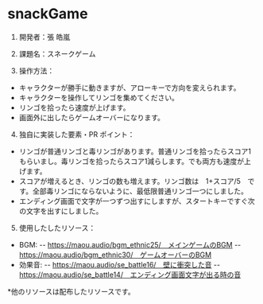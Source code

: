 # snackGame
 
1. 開発者：張 皓嵐
2. 課題名：スネークゲーム

3. 操作方法：
- キャラクターが勝手に動きますが、アローキーで方向を変えられます。
- キャラクターを操作してリンゴを集めてください。
- リンゴを拾ったら速度が上げます。
- 画面外に出したらゲームオーバーになります。


4. 独自に実装した要素・PR ポイント：
- リンゴが普通リンゴと毒リンゴがあります。普通リンゴを拾ったらスコア1もらいまし。毒リンゴを拾ったらスコア1減らします。でも両方も速度が上げます。
- スコアが増えるとき、リンゴの数も増えます。リンゴ数は　1+スコア/5　です。全部毒リンゴにならないように、最低限普通リンゴ一つにしました。
- エンディング画面で文字が一つずつ出すにしますが、スタートキーですぐ次の文字を出すにしました。

5. 使用したしたリソース：
- BGM:
-- https://maou.audio/bgm_ethnic25/　メインゲームのBGM
-- https://maou.audio/bgm_ethnic30/　ゲームオーバーのBGM
- 効果音:
-- https://maou.audio/se_battle16/　壁に衝突した音
-- https://maou.audio/se_battle14/　エンディング画面文字が出る時の音

*他のリソースは配布したリソースです。
